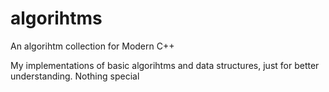 # algorihtms
An algorihtm collection for Modern C++

My implementations of basic algorihtms and data structures, just for better understanding.
Nothing special
